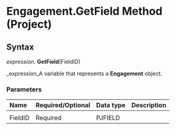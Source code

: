 
# Engagement.GetField Method (Project)

## Syntax

 _expression_. **GetField**(FieldID) 

 _expression_A variable that represents a  **Engagement** object.


### Parameters



|**Name**|**Required/Optional**|**Data type**|**Description**|
|:-----|:-----|:-----|:-----|
|||||
|FieldID|Required|PJFIELD||
